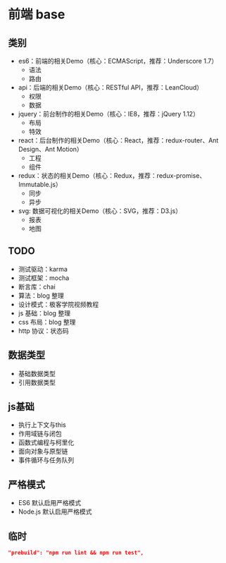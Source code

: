 # 前端 base

## 类别
* es6：前端的相关Demo（核心：ECMAScript，推荐：Underscore 1.7）
    * 语法
    * 路由
* api：后端的相关Demo（核心：RESTful API，推荐：LeanCloud）
    * 权限
    * 数据
* jquery：前台制作的相关Demo（核心：IE8，推荐：jQuery 1.12）
    * 布局
    * 特效
* react：后台制作的相关Demo（核心：React，推荐：redux-router、Ant Design、Ant Motion）
    * 工程
    * 组件
* redux：状态的相关Demo（核心：Redux，推荐：redux-promise、Immutable.js）
    * 同步
    * 异步
* svg: 数据可视化的相关Demo（核心：SVG，推荐：D3.js）
    * 报表
    * 地图

## TODO
* 测试驱动：karma
* 测试框架：mocha
* 断言库：chai
* 算法：blog 整理
* 设计模式：极客学院视频教程
* js 基础：blog 整理
* css 布局：blog 整理
* http 协议：状态码

## 数据类型

* 基础数据类型
* 引用数据类型

## js基础
* 执行上下文与this
* 作用域链与闭包
* 函数式编程与柯里化
* 面向对象与原型链
* 事件循环与任务队列

## 严格模式
* ES6 默认启用严格模式
* Node.js 默认启用严格模式

## 临时
```json
"prebuild": "npm run lint && npm run test",
```